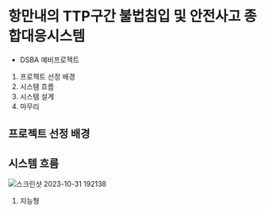  # 항만내의 TTP구간 불법침입 및 안전사고 종합대응시스템
 - DSBA 예비프로젝트
 1. 프로젝트 선정 배경
 2. 시스템 흐름
 3. 시스템 설계
 4. 마무리

 ## 프로젝트 선정 배경



 ## 시스템 흐름
 ![스크린샷 2023-10-31 192138](https://github.com/jong4499/DSBA_pre_PJT/assets/141287150/8f1ba3d7-2218-40b6-bfe2-b9c5a66005e9)

1) 지능형 
